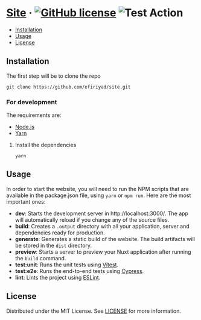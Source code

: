 # [Site][website] &middot; [![GitHub license]](./LICENSE) ![Test Action]

<!-- Table of Contents -->

- [Installation](#installation)
- [Usage](#usage)
- [License](#license)

## Installation

The first step will be to clone the repo

```shell
git clone https://github.com/efiriyad/site.git
```

### For development

The requirements are:

- [Node.js]
- [Yarn]

1. Install the dependencies
   ```shell
   yarn
   ```

## Usage

In order to start the website, you will need to run the NPM scripts that are available in the package.json file,
using `yarn` or `npm run`. Here are the most important ones:

- **dev**: Starts the development server in http://localhost:3000/. The app will automatically reload if you change any
  of the source files.
- **build**: Creates a `.output` directory with all your application, server and dependencies ready for production.
- **generate**: Generates a static build of the website. The build artifacts will be stored in the `dist` directory.
- **preview**: Starts a server to preview your Nuxt application after running the `build` command.
- **test:unit**: Runs the unit tests using [Vitest].
- **test:e2e**: Runs the end-to-end tests using [Cypress].
- **lint**: Lints the project using [ESLint].

## License

Distributed under the MIT License. See [LICENSE](./LICENSE) for more information.

<!-- Packages links -->

[cypress]: https://www.cypress.io
[eslint]: https://eslint.org
[node.js]: https://nodejs.org/en/
[vitest]: https://vitest.dev
[yarn]: https://yarnpkg.com/

<!-- Repository links -->

[website]: https://efiriyad-site.netlify.app/

<!-- Shields.io links -->

[github license]: https://img.shields.io/badge/license-MIT-blue.svg
[test action]: https://github.com/efiriyad/site/actions/workflows/test.yaml/badge.svg
